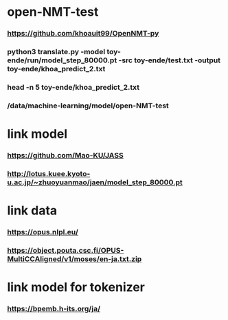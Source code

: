 # open-NMT-test

### https://github.com/khoauit99/OpenNMT-py


### python3 translate.py -model toy-ende/run/model_step_80000.pt -src toy-ende/test.txt -output toy-ende/khoa_predict_2.txt
### head -n  5 toy-ende/khoa_predict_2.txt
### /data/machine-learning/model/open-NMT-test


# link model

### https://github.com/Mao-KU/JASS
### http://lotus.kuee.kyoto-u.ac.jp/~zhuoyuanmao/jaen/model_step_80000.pt


# link data 
### https://opus.nlpl.eu/
### https://object.pouta.csc.fi/OPUS-MultiCCAligned/v1/moses/en-ja.txt.zip



# link model for tokenizer
### https://bpemb.h-its.org/ja/
